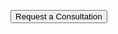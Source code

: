 <a href="http://uvarc.io/consult"><button class="btn btn-success">Request a Consultation</button></a> &nbsp;

